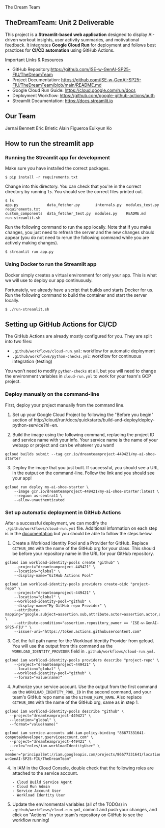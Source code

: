 The Dream Team

## TheDreamTeam: Unit 2 Deliverable  
This project is a **Streamlit-based web application** designed to display AI-driven workout insights, user activity summaries, and motivational feedback. It integrates **Google Cloud Run** for deployment and follows best practices for **CI/CD automation** using GitHub Actions.

Important Links & Resources
- GitHub Repository:https://github.com/ISE-w-GenAI-SP25-FIU/TheDreamTeam
- Project Documentation: https://github.com/ISE-w-GenAI-SP25-FIU/TheDreamTeam/blob/main/README.md
- Google Cloud Run Guide: https://cloud.google.com/run/docs
- Deployment Workflow: https://github.com/google-github-actions/auth
- Streamlit Documentation: https://docs.streamlit.io


## Our Team

Jernai Bennett
Eric Brletic
Alain Figueroa
Euikyun Ko

## How to run the streamlit app

### Running the Streamlit app for development

Make sure you have installed the correct packages.

```shell
$ pip install -r requirements.txt
```

Change into this directory. You can check that you're in the correct directory by running `ls`.
You should see the correct files printed out.

```shell
$ ls
app.py             data_fetcher.py       internals.py  modules_test.py  requirements.txt
custom_components  data_fetcher_test.py  modules.py    README.md        run-streamlit.sh
```

Run the following command to run the app locally. Note that if you make changes, you just
need to refresh the server and the new changes should appear (you do not need to rerun
the following command while you are actively making changes).

```shell
$ streamlit run app.py
```

### Using Docker to run the Streamlit app

Docker simply creates a virtual environment for only your app. This is what we will use to
deploy our app continuously.

Fortunately, we already have a script that builds and starts Docker for us. Run the
following command to build the container and start the server locally.

```shell
$ ./run-streamlit.sh
```

## Setting up GitHub Actions for CI/CD

The GitHub Actions are already mostly configured for you. They are split
into two files:

- `.github/workflows/cloud-run.yml`: workflow for automatic deployment
- `.github/workflows/python-checks.yml`: workflow for continuous integration (testing)

You won't need to modify `python-checks` at all, but you will need to change
the environment variables in `cloud-run.yml` to work for your team's GCP project.

### Deploy manually on the command-line

First, deploy your project manually from the command line.

1. Set up your Google Cloud Project by following the "Before you begin" section of
   http://cloud/run/docs/quickstarts/build-and-deploy/deploy-python-service?hl=en.

2. Build the image using the following command, replacing the project ID and service
   name with your info. Your service name is the name of your webapp or project and can
   be whatever you want!

```shell
gcloud builds submit --tag gcr.io/dreamteamproject-449421/my-ai-shoe-starter
```

3. Deploy the image that you just built. If successful, you should see a URL in the
   output on the command-line. Follow the link and you should see your app!

```shell
gcloud run deploy my-ai-shoe-starter \
    --image gcr.io/dreamteamproject-449421/my-ai-shoe-starter:latest \
    --region us-central1 \
    --allow-unauthenticated
```

### Set up automatic deployment in GitHub Actions

After a successful deployment, we can modify the `./github/workflows/cloud-run.yml`
file. Additional information on each step is in the [documentation](https://github.com/google-github-actions/auth?tab=readme-ov-file#workload-identity-federation-through-a-service-account)
but you should be able to follow the steps below.

1. Create a Workload Identity Pool and a Provider for GitHub. Replace `GITHUB_ORG` with the name of the GitHub org for your class. This should be before your repository name in the URL for your GitHub repository.

```shell
gcloud iam workload-identity-pools create "github" \
    --project="dreamteamproject-449421" \
    --location="global" \
    --display-name="GitHub Actions Pool"

gcloud iam workload-identity-pools providers create-oidc "project-repo" \
    --project="dreamteamproject-449421" \
    --location="global" \
    --workload-identity-pool="github" \
    --display-name="My GitHub repo Provider" \
    --attribute-mapping="google.subject=assertion.sub,attribute.actor=assertion.actor,attribute.repository=assertion.repository,attribute.repository_owner=assertion.repository_owner" \
    --attribute-condition="assertion.repository_owner == 'ISE-w-GenAI-SP25-FIU'" \
    --issuer-uri="https://token.actions.githubusercontent.com"
```

3. Get the full path name for the Workload Identity Provider from gcloud.
   You will use the output from this command as the `WORKLOAD_IDENTITY_PROVIDER`
   field in `.github/workflows/cloud-run.yml`.

```shell
gcloud iam workload-identity-pools providers describe "project-repo" \
    --project="dreamteamproject-449421" \
    --location="global" \
    --workload-identity-pool="github" \
    --format="value(name)"
```

4. Authorize your service account. Use the output from the first command as the
   `WORKLOAD_IDENTITY_POOL_ID` in the second command, and your team's GitHub repo
   name as the `GITHUB_REPO_NAME`. Also replace `GITHUB_ORG` with the name of the GitHub org, same as in step 1.

```shell
gcloud iam workload-identity-pools describe "github" \
  --project="dreamteamproject-449421" \
  --location="global" \
  --format="value(name)"
```

```shell
gcloud iam service-accounts add-iam-policy-binding "86677331641-compute@developer.gserviceaccount.com" \
  --project="dreamteamproject-449421" \
  --role="roles/iam.workloadIdentityUser" \
  --member="principalSet://iam.googleapis.com/projects/86677331641/locations/global/workloadIdentityPools/github/attribute.repository/ISE-w-GenAI-SP25-FIU/TheDreamTeam"
```

4.  In IAM in the Cloud Console, double check that the following roles are attached
    to the service account.

        - Cloud Build Service Agent
        - Cloud Run Admin
        - Service Account User
        - Workload Identity User

5.  Update the environmental variables (all of the TODOs) in
    `.github/workflows/cloud-run.yml`, commit and push your changes,
    and click on "Actions" in your team's repository on GitHub to see
    the workflow running!
